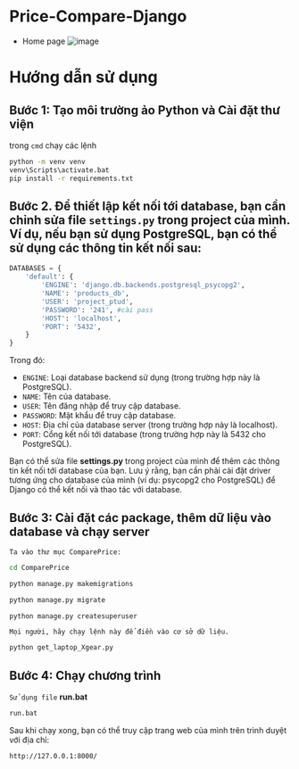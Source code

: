 
# Price-Compare-Django
* Home page
![image](https://github.com/vhmtri/Project_PTUD/assets/125715460/6403daa2-67fc-4d36-a803-3487a718cd82)
# Hướng dẫn sử dụng
## Bước 1: Tạo môi trường ảo Python và Cài đặt thư viện 
trong `cmd` chạy các lệnh
```bash
python -m venv venv
venv\Scripts\activate.bat
pip install -r requirements.txt
```
## Bước 2. Để thiết lập kết nối tới database, bạn cần chỉnh sửa file `settings.py` trong project của mình. Ví dụ, nếu bạn sử dụng PostgreSQL, bạn có thể sử dụng các thông tin kết nối sau:

```python
DATABASES = {
    'default': {
        'ENGINE': 'django.db.backends.postgresql_psycopg2',
        'NAME': 'products_db',
        'USER': 'project_ptud',
        'PASSWORD': '241', #cài pass
        'HOST': 'localhost',
        'PORT': '5432',
    }
}
```
Trong đó:

- `ENGINE`: Loại database backend sử dụng (trong trường hợp này là PostgreSQL).
- `NAME`: Tên của database.
- `USER`: Tên đăng nhập để truy cập database.
- `PASSWORD`: Mật khẩu để truy cập database.
- `HOST`: Địa chỉ của database server (trong trường hợp này là localhost).
- `PORT`: Cổng kết nối tới database (trong trường hợp này là 5432 cho PostgreSQL).

Bạn có thể sửa file **settings.py** trong project của mình để thêm các thông tin kết nối tới database của bạn. Lưu ý rằng, bạn cần phải cài đặt driver tương ứng cho database của mình (ví dụ: psycopg2 cho PostgreSQL) để Django có thể kết nối và thao tác với database.
## Bước 3: Cài đặt các package, thêm dữ liệu vào database và chạy server
`Ta vào thư mục ComparePrice:`
```bash
cd ComparePrice
```

```bash
python manage.py makemigrations
```
```bash
python manage.py migrate
```


```bash
python manage.py createsuperuser
```

`Mọi người, hãy chạy lệnh này để điền vào cơ sở dữ liệu.`
```bash
python get_laptop_Xgear.py
```
## Bước 4: Chạy chương trình
`Sử dụng file` **run.bat**
```bash
run.bat
```
Sau khi chạy xong, bạn có thể truy cập trang web của mình trên trình duyệt với địa chỉ:
```bash
http://127.0.0.1:8000/
```
